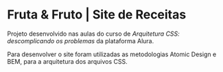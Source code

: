 # Fruta & Fruto | Site de Receitas

Projeto desenvolvido nas aulas do curso de *Arquitetura CSS: descomplicando os problemas* da plataforma Alura.

Para desenvolver o site foram utilizadas as metodologias Atomic Design e BEM, para a arquitetura dos arquivos CSS.